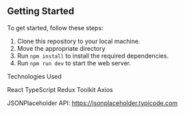 ## Getting Started

To get started, follow these steps:

1. Clone this repository to your local machine.
2. Move the appropriate directory
3. Run `npm install` to install the required dependencies.
4. Run `npm run dev` to start the web server. 

Technologies Used

 React
 TypeScript
 Redux Toolkit
 Axios

 JSONPlaceholder API:
https://jsonplaceholder.typicode.com